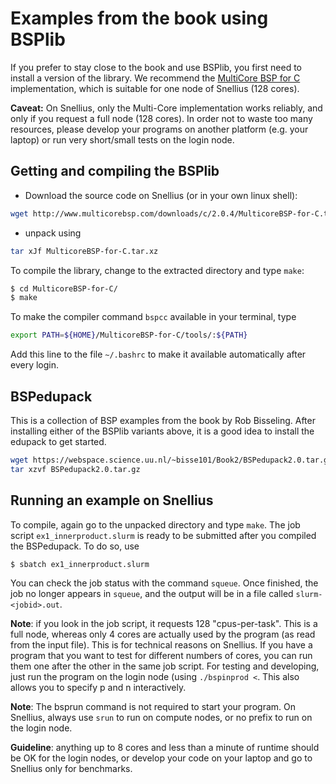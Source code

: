 # Examples from the book using BSPlib

If you prefer to stay close to the book and use BSPlib, you first need to install a version of the library.
We recommend the [MultiCore BSP for C](http://www.multicorebsp.com/) implementation, which is suitable for
one node of Snellius (128 cores).

**Caveat:** On Snellius, only the Multi-Core implementation works reliably, and only if you
request a full node (128 cores). In order not to waste too many resources, please develop
your programs on another platform (e.g. your laptop) or run very short/small tests on the login node.

## Getting and compiling the BSPlib

- Download the source code on Snellius (or in your own linux shell): 
```bash
wget http://www.multicorebsp.com/downloads/c/2.0.4/MulticoreBSP-for-C.tar.xz
```
- unpack using
```bash
tar xJf MulticoreBSP-for-C.tar.xz
```
To compile the library, change to the extracted directory and type ``make``:
```bash
$ cd MulticoreBSP-for-C/
$ make
```

To make the compiler command ``bspcc`` available in your terminal, type
```bash
export PATH=${HOME}/MulticoreBSP-for-C/tools/:${PATH}
```
Add this line to the file ``~/.bashrc`` to make it available automatically after every login.

## BSPedupack

This is a collection of BSP examples from the book by Rob Bisseling. After installing either of the BSPlib variants above,
it is a good idea to install the edupack to get started.

```bash
wget https://webspace.science.uu.nl/~bisse101/Book2/BSPedupack2.0.tar.gz
tar xzvf BSPedupack2.0.tar.gz
```

## Running an example on Snellius

To compile, again go to the unpacked directory and type ``make``.
The job script ``ex1_innerproduct.slurm`` is ready to be submitted after you compiled the BSPedupack.
To do so, use
```bash
$ sbatch ex1_innerproduct.slurm
```
You can check the job status with the command ``squeue``.
Once finished, the job no longer appears in ``squeue``, and 
the output will be in a file called ``slurm-<jobid>.out``.

**Note**: if you look in the job script, it requests 128 "cpus-per-task". This is a full node,
whereas only 4 cores are actually used by the program (as read from the input file). 
This is for technical reasons on Snellius. If you have a program that you want to test
for different numbers of cores, you can run them one after the other in the same job script.
For testing and developing, just run the program on the login node (using ``./bspinprod <``.
This also allows you to specify p and n interactively.

**Note**: The bsprun command is not required to start your program. On Snellius, always use ``srun`` to run on compute
nodes, or no prefix to run on the login node.

**Guideline**: anything up to 8 cores and less than a minute of runtime should be OK for the login nodes, or develop
your code on your laptop and go to Snellius only for benchmarks.

